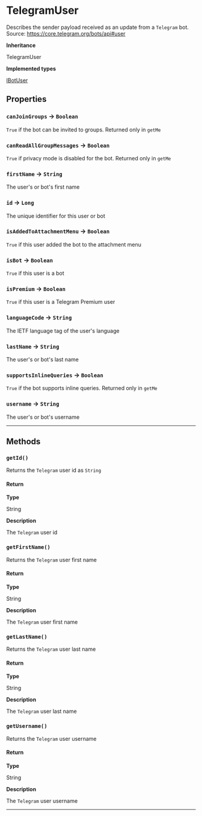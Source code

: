 # TelegramUser

Describes the sender payload received as an update from a `Telegram` bot.
Source: https://core.telegram.org/bots/api#user

**Inheritance**

TelegramUser

**Implemented types**

[IBotUser](/types/Classes/IBotUser.md)

## Properties

### `canJoinGroups` → `Boolean`

`True` if the bot can be invited to groups. Returned only in `getMe`

### `canReadAllGroupMessages` → `Boolean`

`True` if privacy mode is disabled for the bot. Returned only in `getMe`

### `firstName` → `String`

The user's or bot's first name

### `id` → `Long`

The unique identifier for this user or bot

### `isAddedToAttachmentMenu` → `Boolean`

`True` if this user added the bot to the attachment menu

### `isBot` → `Boolean`

`True` if this user is a bot

### `isPremium` → `Boolean`

`True` if this user is a Telegram Premium user

### `languageCode` → `String`

The IETF language tag of the user's language

### `lastName` → `String`

The user's or bot's last name

### `supportsInlineQueries` → `Boolean`

`True` if the bot supports inline queries. Returned only in `getMe`

### `username` → `String`

The user's or bot's username

---

## Methods

### `getId()`

Returns the `Telegram` user id as `String`

#### Return

**Type**

String

**Description**

The `Telegram` user id

### `getFirstName()`

Returns the `Telegram` user first name

#### Return

**Type**

String

**Description**

The `Telegram` user first name

### `getLastName()`

Returns the `Telegram` user last name

#### Return

**Type**

String

**Description**

The `Telegram` user last name

### `getUsername()`

Returns the `Telegram` user username

#### Return

**Type**

String

**Description**

The `Telegram` user username

---
